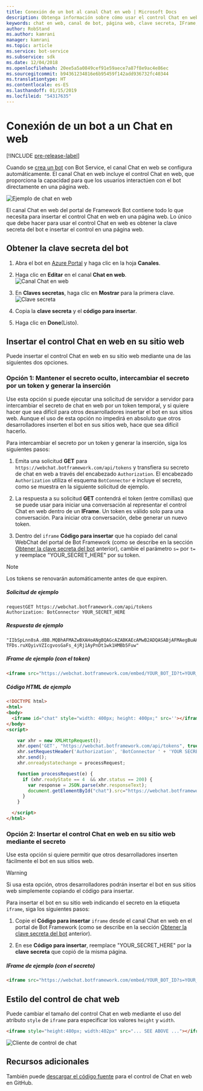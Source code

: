 ```yaml
---
title: Conexión de un bot al canal Chat en web | Microsoft Docs
description: Obtenga información sobre cómo usar el control Chat en web en la página web para un bot conectado al canal Chat en web.
keywords: chat en web, canal de bot, página web, clave secreta, IFrame, HTML
author: RobStand
ms.author: kamrani
manager: kamrani
ms.topic: article
ms.service: bot-service
ms.subservice: sdk
ms.date: 12/04/2018
ms.openlocfilehash: 20ee5a5a0849cef91e59aece7a87f8e9ac4e86ec
ms.sourcegitcommit: b94361234816e6b95459f142add936732fc40344
ms.translationtype: HT
ms.contentlocale: es-ES
ms.lasthandoff: 01/15/2019
ms.locfileid: "54317635"
---
```

# <a name="connect-a-bot-to-web-chat"></a>Conexión de un bot a un Chat en web

[!INCLUDE [pre-release-label](./includes/pre-release-label.md)]

Cuando se [crea un bot](bot-service-quickstart.md) con Bot Service, el canal Chat en web se configura automáticamente. El canal Chat en web incluye el control Chat en web, que proporciona la capacidad para que los usuarios interactúen con el bot directamente en una página web.

![Ejemplo de chat en web](./media/bot-service-channel-webchat/create-a-bot.png)

El canal Chat en web del portal de Framework Bot contiene todo lo que necesita para insertar el control Chat en web en una página web. Lo único que debe hacer para usar el control Chat en web es obtener la clave secreta del bot e insertar el control en una página web.

## <a id="step-1"></a> Obtener la clave secreta del bot

1. Abra el bot en [Azure Portal](http://portal.azure.com) y haga clic en la hoja **Canales**.

2. Haga clic en **Editar** en el canal **Chat en web**.  
![Canal Chat en web](./media/bot-service-channel-webchat/bot-service-channel-list.png)

3. En **Claves secretas**, haga clic en **Mostrar** para la primera clave.  
![Clave secreta](./media/bot-service-channel-webchat/secret-key.png)

4. Copia la **clave secreta** y el **código para insertar**.

5. Haga clic en **Done**(Listo).

## <a name="embed-the-web-chat-control-in-your-website"></a>Insertar el control Chat en web en su sitio web

Puede insertar el control Chat en web en su sitio web mediante una de las siguientes dos opciones.

### <a name="option-1---keep-your-secret-hidden-exchange-your-secret-for-a-token-and-generate-the-embed"></a>Opción 1: Mantener el secreto oculto, intercambiar el secreto por un token y generar la inserción

Use esta opción si puede ejecutar una solicitud de servidor a servidor para intercambiar el secreto de chat en web por un token temporal, y si quiere hacer que sea difícil para otros desarrolladores insertar el bot en sus sitios web. Aunque el uso de esta opción no impedirá en absoluto que otros desarrolladores inserten el bot en sus sitios web, hace que sea difícil hacerlo.

Para intercambiar el secreto por un token y generar la inserción, siga los siguientes pasos:

1. Emita una solicitud **GET** para `https://webchat.botframework.com/api/tokens` y transfiera su secreto de chat en web a través del encabezado `Authorization`. El encabezado `Authorization` utiliza el esquema `BotConnector` e incluye el secreto, como se muestra en la siguiente solicitud de ejemplo.

2. La respuesta a su solicitud **GET** contendrá el token (entre comillas) que se puede usar para iniciar una conversación al representar el control Chat en web dentro de un **IFrame**. Un token es válido solo para una conversación. Para iniciar otra conversación, debe generar un nuevo token.

3. Dentro del `iframe` **Código para insertar** que ha copiado del canal WebChat del portal de Bot Framework (como se describe en la sección [Obtener la clave secreta del bot](#step-1) anterior), cambie el parámetro `s=` por `t=` y reemplace "YOUR_SECRET_HERE" por su token.

> [!NOTE]
> Los tokens se renovarán automáticamente antes de que expiren. 

##### <a name="example-request"></a>Solicitud de ejemplo

```
requestGET https://webchat.botframework.com/api/tokens
Authorization: BotConnector YOUR_SECRET_HERE
```

##### <a name="example-response"></a>Respuesta de ejemplo 

```response
"IIbSpLnn8sA.dBB.MQBhAFMAZwBXAHoANgBQAGcAZABKAEcAMwB2ADQASABjAFMAegBuAHYANwA.bbguxyOv0gE.cccJjH-TFDs.ruXQyivVZIcgvosGaFs_4jRj1AyPnDt1wk1HMBb5Fuw"
```

##### <a name="example-iframe-using-token"></a>IFrame de ejemplo (con el token)

```html
<iframe src="https://webchat.botframework.com/embed/YOUR_BOT_ID?t=YOUR_TOKEN_HERE"></iframe>
```

##### <a name="example-html-code"></a>Código HTML de ejemplo
```html
<!DOCTYPE html>
<html>
<body>
  <iframe id="chat" style="width: 400px; height: 400px;" src=''></iframe>
</body>
<script>

    var xhr = new XMLHttpRequest();
    xhr.open('GET', "https://webchat.botframework.com/api/tokens", true);
    xhr.setRequestHeader('Authorization', 'BotConnector ' + 'YOUR SECRET HERE');
    xhr.send();
    xhr.onreadystatechange = processRequest;

    function processRequest(e) {
      if (xhr.readyState == 4  && xhr.status == 200) {
        var response = JSON.parse(xhr.responseText);
        document.getElementById("chat").src="https://webchat.botframework.com/embed/lucas-direct-line?t="+response
      }
    }

  </script>
</html>
```

### <a id="option-2"></a> Opción 2: Insertar el control Chat en web en su sitio web mediante el secreto

Use esta opción si quiere permitir que otros desarrolladores inserten fácilmente el bot en sus sitios web. 

> [!WARNING]
> Si usa esta opción, otros desarrolladores podrán insertar el bot en sus sitios web simplemente copiando el código para insertar.

Para insertar el bot en su sitio web indicando el secreto en la etiqueta `iframe`, siga los siguientes pasos:

1. Copie el **Código para insertar** `iframe` desde el canal Chat en web en el portal de Bot Framework (como se describe en la sección [Obtener la clave secreta del bot](#step-1) anterior).

2. En ese **Código para insertar**, reemplace "YOUR_SECRET_HERE" por la **clave secreta** que copió de la misma página.

##### <a name="example-iframe-using-secret"></a>IFrame de ejemplo (con el secreto)

```html
<iframe src="https://webchat.botframework.com/embed/YOUR_BOT_ID?s=YOUR_SECRET_HERE"></iframe>
```

## <a name="style-the-web-chat-control"></a>Estilo del control de chat web

Puede cambiar el tamaño del control Chat en web mediante el uso del atributo `style` de `iframe` para especificar los valores `height` y `width`.

```html
<iframe style="height:480px; width:402px" src="... SEE ABOVE ..."></iframe>
```

![Cliente de control de chat](./media/chatwidget-client.png)

## <a name="additional-resources"></a>Recursos adicionales

También puede [descargar el código fuente](https://aka.ms/BotFramework-WebChat-V4) para el control de Chat en web en GitHub.
